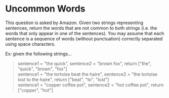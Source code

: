 # Uncommon Words

This question is asked by Amazon. Given two strings representing sentences, return the words that are not common to both strings (i.e. the words that only appear in one of the sentences). You may assume that each sentence is a sequence of words (without punctuation) correctly separated using space characters.


Ex: given the following strings...

> sentence1 = "the quick", sentence2 = "brown fox", return ["the", "quick", "brown", "fox"]<br>
> sentence1 = "the tortoise beat the haire", sentence2 = "the tortoise lost to the haire", return ["beat", "to", "lost"]<br>
> sentence1 = "copper coffee pot", sentence2 = "hot coffee pot", return ["copper", "hot"]